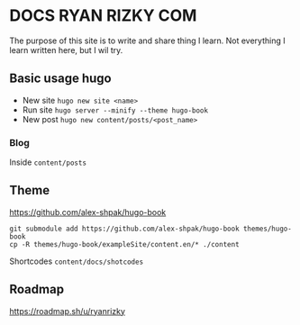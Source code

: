 # DOCS RYAN RIZKY COM

The purpose of this site is to write and share thing I learn. Not everything I learn written here, but I wil try.

## Basic usage hugo
- New site `hugo new site <name>`
- Run site `hugo server --minify --theme hugo-book`
- New post `hugo new content/posts/<post_name>`

### Blog
Inside `content/posts`

## Theme
https://github.com/alex-shpak/hugo-book

```
git submodule add https://github.com/alex-shpak/hugo-book themes/hugo-book
cp -R themes/hugo-book/exampleSite/content.en/* ./content
```

Shortcodes `content/docs/shotcodes`

## Roadmap
https://roadmap.sh/u/ryanrizky
